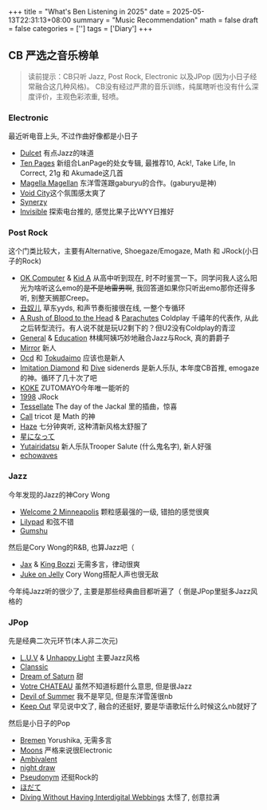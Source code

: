 +++
title = "What's Ben Listening in 2025"
date = 2025-05-13T22:31:13+08:00
summary = "Music Recommendation"
math = false
draft = false
categories = ['']
tags = ['Diary']
+++

## CB 严选之音乐榜单

> 读前提示：CB只听 Jazz, Post Rock, Electronic 以及JPop (因为小日子经常融合这几种风格)。
> CB没有经过严肃的音乐训练，纯属瞎听也没有什么深度评价，主观色彩浓重, 轻喷。

### Electronic

最近听电音上头, 不过作曲好像都是小日子
- [Dulcet](https://music.apple.com/cn/album/dulcet-feat-hatsune-miku-%E3%83%8A%E3%83%BC%E3%82%B9%E3%83%AD%E3%83%9C-%E3%82%BF%E3%82%A4%E3%83%97t/1771492652?i=1771492655) 有点Jazz的味道
- [Ten Pages](https://music.apple.com/cn/album/ten-pages/1792373135) 新组合LanPage的处女专辑, 最推荐10, Ack!, Take Life, In Correct, 21g 和 Akumade这几首
- [Magella Magellan](https://music.apple.com/cn/album/magella-magellan-feat-seren-azuma/1683088512?i=1683088837) 东洋雪莲跟gaburyu的合作。(gaburyu是神)
- [Void City](https://music.apple.com/cn/album/void-city/1755374140?i=1755374527)这个氛围感太爽了
- [Synerzy](https://music.apple.com/cn/album/synerzy/1640688941?i=1640689436)
- [Invisible](https://music.apple.com/cn/album/invisible-feat-lilbesh-ramko-neneruneru-cv-ichigorinahamu/1743418562?i=1743418569) 探索电台推的, 感觉比果子比WYY日推好


### Post Rock

这个门类比较大，主要有Alternative, Shoegaze/Emogaze, Math 和 JRock(小日子的Rock)
- [OK Computer](https://music.apple.com/cn/album/ok-computer/1097861387) & [Kid A](https://music.apple.com/cn/album/kid-a/1097862870) 从高中听到现在, 时不时鉴赏一下。同学问我人这么阳光为啥听这么emo的~~是不是地雷男啊~~, 我回答道如果你只听出emo那你还得多听, 别整天搁那Creep。
- [丑奴儿](https://music.apple.com/cn/album/%E9%86%9C%E5%A5%B4%E5%85%92/1676735354?l=en-GB) 草东yyds, 和声节奏衔接很在线, 一整个专循环
- [A Rush of Blood to the Head](https://music.apple.com/cn/album/a-rush-of-blood-to-the-head/1122775993?l=en-GB) & [Parachutes](https://music.apple.com/cn/album/parachutes/1122782080?l=en-GB) Coldplay 千禧年的代表作, 从此之后转型流行。有人说不就是玩U2剩下的？但U2没有Coldplay的青涩
- [General](https://music.apple.com/cn/album/general/1594482558?l=en-GB) & [Education](https://music.apple.com/cn/album/kyouiku-education/1440763800?l=en-GB) 林檎阿姨巧妙地融合Jazz与Rock, 真的爵爵子
- [Mirror](https://music.apple.com/cn/album/mirror/1793279565?i=1793279840) 新人
- [Ocd](https://music.apple.com/cn/album/ocd/1690322766?i=1690322773) 和 [Tokudaimo](https://music.apple.com/cn/album/%E7%89%B9%E5%A4%A7%E5%A4%A2/1690322766?i=1690322775) 应该也是新人
- [Imitation Diamond](https://music.apple.com/cn/album/imitation-diamond-ep/1764278959?l=en-GB) 和 [Dive](https://music.apple.com/cn/album/dive-single/1731087748?l=en-GB) sidenerds 是新人乐队, 本年度CB首推, emogaze的神。循环了几十次了吧
- [KOKE](https://music.apple.com/cn/album/koke/1770242092?i=1770242094&l=en-GB) ZUTOMAYO今年唯一能听的
- [1998](https://music.apple.com/cn/album/1998/1559330625?i=1559330631) JRock
- [Tessellate](https://music.apple.com/cn/album/tessellate/1622205752?i=1622205755) The day of the Jackal 里的插曲，惊喜
- [Call](https://music.apple.com/cn/album/%E3%81%8A%E3%81%A8%E3%81%9A%E3%82%8C/1769600896?i=1769600897) tricot 是 Math 的神
- [Haze](https://music.apple.com/cn/album/%E3%81%8B%E3%81%92%E3%82%8D%E3%81%86/1757376884?i=1757377012) 七分钟爽听, 这种清新风格太舒服了
- [星になって](https://music.apple.com/cn/album/%E6%98%9F%E3%81%AB%E3%81%AA%E3%81%A3%E3%81%A6-feat-sennzai/1661065403?i=1661065415)
- [Yutairidatsu](https://music.apple.com/cn/album/%E5%B9%BD%E4%BD%93%E9%9B%A2%E8%84%B1/1775167539?i=1775167546) 新人乐队Trooper Salute (什么鬼名字), 新人好强
- [echowaves](https://music.apple.com/cn/album/echowaves-ep/1767579629?l=en-GB)

### Jazz

今年发现的Jazz的神Cory Wong
- [Welcome 2 Minneapolis](https://music.apple.com/cn/album/welcome-2-minneapolis-the-paisley-park-session/1590924553?i=1590924554) 颗粒感最强的一级, 错拍的感觉很爽
- [Lilypad](https://music.apple.com/cn/album/lilypad-the-paisley-park-session/1590924553?i=1590924557) 和弦不错
- [Gumshu](https://music.apple.com/cn/album/gumsh%C3%BC-the-paisley-park-session/1590924553?i=1590924555)

然后是Cory Wong的R&B, 也算Jazz吧（
- [Jax](https://music.apple.com/cn/album/jax/1400854645?i=1400855472) & [King Bozzi](https://music.apple.com/cn/album/king-bozzi-feat-sam-greenfield/1755304423?i=1755304425) 无需多言，律动很爽
- [Juke on Jelly](https://music.apple.com/cn/album/juke-on-jelly-feat-katis-marti-fischer/1400854645?i=1400855479) Cory Wong搭配人声也很无敌

今年纯Jazz听的很少了, 主要是那些经典曲目都听遍了（ 倒是JPop里挺多Jazz风格的

### JPop

先是经典二次元环节(本人非二次元)
- [L.U.V](https://music.apple.com/cn/album/l-u-v/1773202935?i=1773202936) & [Unhappy Light](https://music.apple.com/cn/album/unhappy-light/1801113348?i=1801113467) 主要Jazz风格
- [Clanssic](https://music.apple.com/cn/album/%E3%82%AF%E3%83%A9%E3%83%B3%E3%82%B7%E3%83%83%E3%82%AF-feat-%E5%8C%97%E6%BE%A4-%E3%82%86%E3%81%86%E3%81%BB/1778414434?i=1778414435)
- [Dream of Saturn](https://music.apple.com/cn/album/dream-of-saturn/1717737785?i=1717737792) 甜
- [Votre CHATEAU](https://music.apple.com/cn/album/votre-ch%C3%A2teau/1619949395?l=en-GB) 虽然不知道标题什么意思, 但是很Jazz
- [Devil of Summer](https://music.apple.com/cn/album/devil-of-summer-single/1777667983?l=en-GB) 我不是罕见, 但是东洋雪莲很nb
- [Keep Out](https://music.apple.com/cn/album/keep-out/1742503979?i=1742503988) 罕见说中文了, 融合的还挺好, 要是华语歌坛什么时候这么nb就好了

然后是小日子的Pop
- [Bremen](https://music.apple.com/cn/album/bremen/1678418019?i=1678418305) Yorushika, 无需多言
- [Moons](https://music.apple.com/cn/album/moons-feat-koharu-tooyama/1743200309?i=1743200321) 严格来说很Electronic
- [Ambivalent](https://music.apple.com/cn/album/%E3%82%A2%E3%83%B3%E3%83%93%E3%83%90%E3%83%AC%E3%83%B3%E3%83%88/1772840925?i=1772840926)
- [night draw](https://music.apple.com/cn/album/night-draw/1600699767?i=1600700733)
- [Pseudonym](https://music.apple.com/cn/album/%E3%82%B9%E3%83%BC%E3%83%89%E3%83%8B%E3%83%A0/1785635521?i=1785635529) 还挺Rock的
- [ほだて](https://music.apple.com/cn/album/%E3%81%BB%E3%81%A0%E3%81%A6/1760688293?i=1760688299)
- [Diving Without Having Interdigital Webbings](https://music.apple.com/cn/album/%E9%80%B2%E5%8C%96%E3%81%AE%E9%81%8E%E7%A8%8B%E3%81%A7%E7%A7%81%E3%81%9F%E3%81%A1%E3%81%8C%E6%89%8B%E6%94%BE%E3%81%97%E3%81%9F%E6%B0%B4%E6%8E%BB%E3%81%8D/1720682864?i=1720683051) 太怪了, 创意拉满
